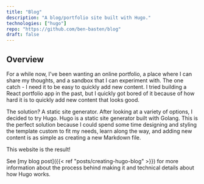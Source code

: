 ```yaml
---
title: "Blog"
description: "A blog/portfolio site built with Hugo."
technologies: ["hugo"]
repo: "https://github.com/ben-basten/blog"
draft: false
---
```


## Overview

For a while now, I've been wanting an online portfolio, a place where I can share my thoughts, and a sandbox that I can experiment with. The one catch - I need it to be easy to quickly add new content. I tried building a React portfolio app in the past, but I quickly got bored of it because of how hard it is to quickly add new content that looks good.

The solution? A static site generator. After looking at a variety of options, I decided to try Hugo. Hugo is a static site generator built with Golang. This is the perfect solution because I could spend some time designing and styling the template custom to fit my needs, learn along the way, and adding new content is as simple as creating a new Markdown file.

This website is the result! 

See [my blog post]({{< ref "posts/creating-hugo-blog" >}}) for more information about the process behind making it and technical details about how Hugo works.